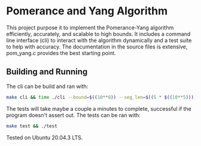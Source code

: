 Pomerance and Yang Algorithm
=============================

This project purpose it to implement the Pomerance-Yang algorithm efficiently, accurately, and scalable to high bounds. It includes a command line interface (cli) to interact with the algorithm dynamically and a test suite to help with accuracy. The documentation in the source files is extensive, pom_yang.c provides the best starting point.

Building and Running
--------------------

The cli can be build and ran with:

```bash
make cli && time ./cli --bound=$((10**8)) --seg_len=$((5 * $((10**5)))) --num_locks=$((10**7)) --preimage_count_bits=1 --num_thread=12
```

The tests will take maybe a couple a minutes to complete, successful if the program doesn't assert out. The tests can be ran with:

```bash
make test && ./test
```

Tested on Ubuntu 20.04.3 LTS.
